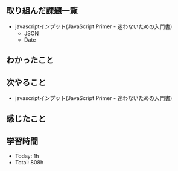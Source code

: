 ## 取り組んだ課題一覧
- javascriptインプット(JavaScript Primer - 迷わないための入門書)
    - JSON
    - Date
## わかったこと
## 次やること
- javascriptインプット(JavaScript Primer - 迷わないための入門書)
## 感じたこと
## 学習時間
- Today: 1h
- Total: 808h